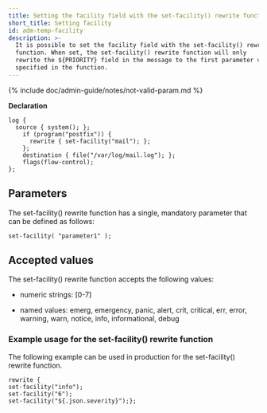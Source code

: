 ```yaml
---
title: Setting the facility field with the set-facility() rewrite function
short_title: Setting facility
id: adm-temp-facility
description: >-
  It is possible to set the facility field with the set-facility() rewrite
  function. When set, the set-facility() rewrite function will only
  rewrite the ${PRIORITY} field in the message to the first parameter value
  specified in the function.
---
```


{% include doc/admin-guide/notes/not-valid-param.md %}

**Declaration**

```config
log {
  source { system(); };
    if (program("postfix")) {
      rewrite { set-facility("mail"); };
    };
    destination { file("/var/log/mail.log"); };
    flags(flow-control);
};
```

## Parameters

The set-facility() rewrite function has a single, mandatory parameter
that can be defined as follows:

```config
set-facility( "parameter1" );
```

## Accepted values

The set-facility() rewrite function accepts the following values:

- numeric strings: \[0-7\]

- named values: emerg, emergency, panic, alert, crit, critical, err,
    error, warning, warn, notice, info, informational, debug

### Example usage for the set-facility() rewrite function

The following example can be used in production for the set-facility()
rewrite function.

```config
rewrite {
set-facility("info");
set-facility("6");
set-facility("${.json.severity}");};
```
